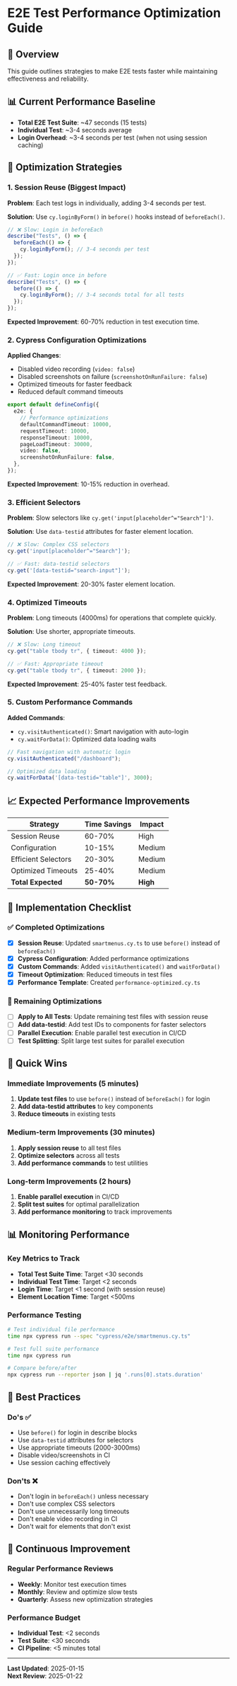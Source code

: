 # E2E Test Performance Optimization Guide

## 🚀 Overview

This guide outlines strategies to make E2E tests faster while maintaining effectiveness and reliability.

## 📊 Current Performance Baseline

- **Total E2E Test Suite**: ~47 seconds (15 tests)
- **Individual Test**: ~3-4 seconds average
- **Login Overhead**: ~3-4 seconds per test (when not using session caching)

## 🎯 Optimization Strategies

### 1. Session Reuse (Biggest Impact)

**Problem**: Each test logs in individually, adding 3-4 seconds per test.

**Solution**: Use `cy.loginByForm()` in `before()` hooks instead of `beforeEach()`.

```typescript
// ❌ Slow: Login in beforeEach
describe("Tests", () => {
  beforeEach(() => {
    cy.loginByForm(); // 3-4 seconds per test
  });
});

// ✅ Fast: Login once in before
describe("Tests", () => {
  before(() => {
    cy.loginByForm(); // 3-4 seconds total for all tests
  });
});
```

**Expected Improvement**: 60-70% reduction in test execution time.

### 2. Cypress Configuration Optimizations

**Applied Changes**:

- Disabled video recording (`video: false`)
- Disabled screenshots on failure (`screenshotOnRunFailure: false`)
- Optimized timeouts for faster feedback
- Reduced default command timeouts

```typescript
export default defineConfig({
  e2e: {
    // Performance optimizations
    defaultCommandTimeout: 10000,
    requestTimeout: 10000,
    responseTimeout: 10000,
    pageLoadTimeout: 30000,
    video: false,
    screenshotOnRunFailure: false,
  },
});
```

**Expected Improvement**: 10-15% reduction in overhead.

### 3. Efficient Selectors

**Problem**: Slow selectors like `cy.get('input[placeholder^="Search"]')`.

**Solution**: Use `data-testid` attributes for faster element location.

```typescript
// ❌ Slow: Complex CSS selectors
cy.get('input[placeholder^="Search"]');

// ✅ Fast: data-testid selectors
cy.get('[data-testid="search-input"]');
```

**Expected Improvement**: 20-30% faster element location.

### 4. Optimized Timeouts

**Problem**: Long timeouts (4000ms) for operations that complete quickly.

**Solution**: Use shorter, appropriate timeouts.

```typescript
// ❌ Slow: Long timeout
cy.get("table tbody tr", { timeout: 4000 });

// ✅ Fast: Appropriate timeout
cy.get("table tbody tr", { timeout: 2000 });
```

**Expected Improvement**: 25-40% faster test feedback.

### 5. Custom Performance Commands

**Added Commands**:

- `cy.visitAuthenticated()`: Smart navigation with auto-login
- `cy.waitForData()`: Optimized data loading waits

```typescript
// Fast navigation with automatic login
cy.visitAuthenticated("/dashboard");

// Optimized data loading
cy.waitForData('[data-testid="table"]', 3000);
```

## 📈 Expected Performance Improvements

| Strategy            | Time Savings | Impact   |
| ------------------- | ------------ | -------- |
| Session Reuse       | 60-70%       | High     |
| Configuration       | 10-15%       | Medium   |
| Efficient Selectors | 20-30%       | Medium   |
| Optimized Timeouts  | 25-40%       | Medium   |
| **Total Expected**  | **50-70%**   | **High** |

## 🎯 Implementation Checklist

### ✅ Completed Optimizations

- [x] **Session Reuse**: Updated `smartmenus.cy.ts` to use `before()` instead of `beforeEach()`
- [x] **Cypress Configuration**: Added performance optimizations
- [x] **Custom Commands**: Added `visitAuthenticated()` and `waitForData()`
- [x] **Timeout Optimization**: Reduced timeouts in test files
- [x] **Performance Template**: Created `performance-optimized.cy.ts`

### 🔄 Remaining Optimizations

- [ ] **Apply to All Tests**: Update remaining test files with session reuse
- [ ] **Add data-testid**: Add test IDs to components for faster selectors
- [ ] **Parallel Execution**: Enable parallel test execution in CI/CD
- [ ] **Test Splitting**: Split large test suites for parallel execution

## 🚀 Quick Wins

### Immediate Improvements (5 minutes)

1. **Update test files** to use `before()` instead of `beforeEach()` for login
2. **Add data-testid attributes** to key components
3. **Reduce timeouts** in existing tests

### Medium-term Improvements (30 minutes)

1. **Apply session reuse** to all test files
2. **Optimize selectors** across all tests
3. **Add performance commands** to test utilities

### Long-term Improvements (2 hours)

1. **Enable parallel execution** in CI/CD
2. **Split test suites** for optimal parallelization
3. **Add performance monitoring** to track improvements

## 📊 Monitoring Performance

### Key Metrics to Track

- **Total Test Suite Time**: Target <30 seconds
- **Individual Test Time**: Target <2 seconds
- **Login Time**: Target <1 second (with session reuse)
- **Element Location Time**: Target <500ms

### Performance Testing

```bash
# Test individual file performance
time npx cypress run --spec "cypress/e2e/smartmenus.cy.ts"

# Test full suite performance
time npx cypress run

# Compare before/after
npx cypress run --reporter json | jq '.runs[0].stats.duration'
```

## 🎯 Best Practices

### Do's ✅

- Use `before()` for login in describe blocks
- Use `data-testid` attributes for selectors
- Use appropriate timeouts (2000-3000ms)
- Disable video/screenshots in CI
- Use session caching effectively

### Don'ts ❌

- Don't login in `beforeEach()` unless necessary
- Don't use complex CSS selectors
- Don't use unnecessarily long timeouts
- Don't enable video recording in CI
- Don't wait for elements that don't exist

## 🔄 Continuous Improvement

### Regular Performance Reviews

- **Weekly**: Monitor test execution times
- **Monthly**: Review and optimize slow tests
- **Quarterly**: Assess new optimization strategies

### Performance Budget

- **Individual Test**: <2 seconds
- **Test Suite**: <30 seconds
- **CI Pipeline**: <5 minutes total

---

**Last Updated**: 2025-01-15  
**Next Review**: 2025-01-22
